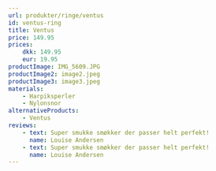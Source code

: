 ```yaml
---
url: produkter/ringe/ventus
id: ventus-ring
title: Ventus
price: 149.95
prices:
    dkk: 149.95
    eur: 19.95
productImage: IMG_5609.JPG
productImage2: image2.jpeg
productImage3: image3.jpeg
materials:
    - Harpiksperler
    - Nylonsnor
alternativeProducts:
    - Ventus
reviews:
    - text: Super smukke smøkker der passer helt perfekt!
      name: Louise Andersen
    - text: Super smukke smøkker der passer helt perfekt!
      name: Louise Andersen
---
```

